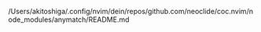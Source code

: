 /Users/akitoshiga/.config/nvim/dein/repos/github.com/neoclide/coc.nvim/node_modules/anymatch/README.md